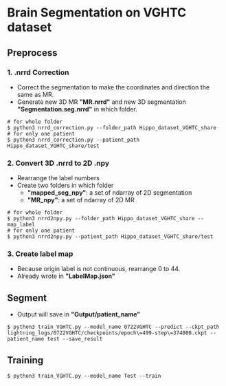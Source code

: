 # Brain Segmentation on VGHTC dataset
## Preprocess
### 1. .nrrd Correction
- Correct the segmentation to make the coordinates and direction the same as MR.
- Generate new 3D MR **"MR.nrrd"** and new 3D segmentation **"Segmentation.seg.nrrd"** in which folder.
```
# for whole folder
$ python3 nrrd_correction.py --folder_path Hippo_dataset_VGHTC_share
# for only one patient
$ python3 nrrd_correction.py --patient_path Hippo_dataset_VGHTC_share/test
```

### 2. Convert 3D .nrrd to 2D .npy
- Rearrange the label numbers
- Create two folders in which folder
  - **"mapped_seg_npy"**: a set of ndarray of 2D segmentation
  - **"MR_npy"**: a set of ndarray of 2D MR
```
# for whole folder
$ python3 nrrd2npy.py --folder_path Hippo_dataset_VGHTC_share --map_label
# for only one patient
$ python3 nrrd2npy.py --patient_path Hippo_dataset_VGHTC_share/test
```

### 3. Create label map
- Because origin label is not continuous, rearrange 0 to 44.
- Already wrote in **"LabelMap.json"**

## Segment
- Output will save in **"Output/patient_name"**
```
$ python3 train_VGHTC.py --model_name 0722VGHTC --predict --ckpt_path lightning_logs/0722VGHTC/checkpoints/epoch\=499-step\=374000.ckpt --patient_name test --save_result
```

## Training
```
$ python3 train_VGHTC.py --model_name Test --train
```